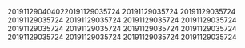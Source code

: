 2019112904040220191129035724
20191129035724
20191129035724
20191129035724
20191129035724
20191129035724
20191129035724
20191129035724
20191129035724
20191129035724
20191129035724
20191129035724
20191129035724
20191129035724
20191129035724
